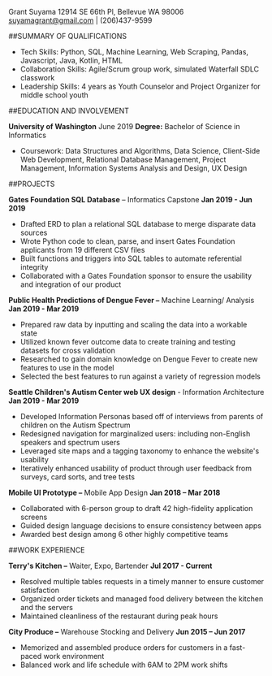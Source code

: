 Grant Suyama
12914 SE 66th Pl, Bellevue WA 98006
suyamagrant@gmail.com | (206)437-9599

##SUMMARY OF QUALIFICATIONS
- Tech Skills: Python, SQL, Machine Learning, Web Scraping, Pandas, Javascript, Java, Kotlin, HTML
- Collaboration Skills: Agile/Scrum group work, simulated Waterfall SDLC classwork
- Leadership Skills: 4 years as Youth Counselor and Project Organizer for middle school youth

##EDUCATION AND INVOLVEMENT

**University of Washington**  June 2019
**Degree:** Bachelor of Science in Informatics

- Coursework: Data Structures and Algorithms, Data Science, Client-Side Web Development, Relational Database Management, Project Management, Information Systems Analysis and Design, UX Design

##PROJECTS

**Gates Foundation SQL Database** – Informatics Capstone  **Jan 2019 - Jun 2019**

- Drafted ERD to plan a relational SQL database to merge disparate data sources
- Wrote Python code to clean, parse, and insert Gates Foundation applicants from 19 different CSV files
- Built functions and triggers into SQL tables to automate referential integrity
- Collaborated with a Gates Foundation sponsor to ensure the usability and integration of our product

**Public Health Predictions of Dengue Fever –** Machine Learning/ Analysis  **Jan 2019 - Mar 2019**

- Prepared raw data by inputting and scaling the data into a workable state
- Utilized known fever outcome data to create training and testing datasets for cross validation
- Researched to gain domain knowledge on Dengue Fever to create new features to use in the model
- Selected the best features to run against a variety of regression models

**Seattle Children's Autism Center web UX design** - Information Architecture **Jan 2019 - Mar 2019**

- Developed Information Personas based off of interviews from parents of children on the Autism Spectrum
- Redesigned navigation for marginalized users: including non-English speakers and spectrum users
- Leveraged site maps and a tagging taxonomy to enhance the website&#39;s usability
- Iteratively enhanced usability of product through user feedback from surveys, card sorts, and tree tests

**Mobile UI Prototype –** Mobile App Design **Jan 2018 – Mar 2018**

- Collaborated with 6-person group to draft 42 high-fidelity application screens
- Guided design language decisions to ensure consistency between apps
- Awarded best design among 6 other highly competitive teams

##WORK EXPERIENCE

**Terry's Kitchen –** Waiter, Expo, Bartender **Jul 2017 - Current**

- Resolved multiple tables requests in a timely manner to ensure customer satisfaction
- Organized order tickets and managed food delivery between the kitchen and the servers
- Maintained cleanliness of the restaurant during peak hours

**City Produce –** Warehouse Stocking and Delivery  **Jun 2015 – Jun 2017**

- Memorized and assembled produce orders for customers in a fast-paced work environment
- Balanced work and life schedule with 6AM to 2PM work shifts

